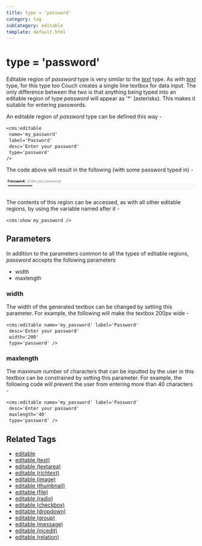 ```yaml
---
title: type = 'password'
category: tag
subCategory: editable
template: default.html
---
```


# type = 'password'

Editable region of _password_ type is very similar to the [_text_](../../text.html) type. As with [_text_](../../text.html) type, for this type too Couch creates a single line textbox for data input. The only difference between the two is that anything being typed into an editable region of type _password_ will appear as '\*' (asterisks). This makes it suitable for entering passwords.

An editable region of _password_ type can be defined this way -

```
<cms:editable
 name='my_password'
 label='Password'
 desc='Enter your password'
 type='password'
/>
```

The code above will result in the following (with some password typed in) -

![](../../../../assets/img/contents/editable-password.gif)

The contents of this region can be accessed, as with all other editable regions, by using the variable named after it -

```
<cms:show my_password />
```

## Parameters

In addition to the parameters common to all the types of editable regions, _password_ accepts the following parameters

*   width
*   maxlength

### width

The width of the generated textbox can be changed by setting this parameter. For example, the following will make the textbox 200px wide -

```
<cms:editable name='my_password' label='Password'
 desc='Enter your password'
 width='200'
 type='password' />
```

### maxlength

The maximum number of characters that can be inputted by the user in this textbox can be constrained by setting this parameter. For example, the following code will prevent the user from entering more than 40 characters -

```
<cms:editable name='my_password' label='Password'
 desc='Enter your password'
 maxlength='40'
 type='password' />
```

## Related Tags

*   [editable](../../../editable.html)
*   [editable (text)](../../text.html)
*   [editable (textarea)](../../textarea.html)
*   [editable (richtext)](../../richtext.html)
*   [editable (image)](../../image.html)
*   [editable (thumbnail)](../../thumbnail.html)
*   [editable (file)](../../file.html)
*   [editable (radio)](../../radio.html)
*   [editable (checkbox)](../../checkbox.html)
*   [editable (dropdown)](../../dropdown.html)
*   [editable (group)](../../group.html)
*   [editable (message)](../../message.html)
*   [editable (nicedit)](../../nicedit.html)
*   [editable (relation)](../../relation.html)
